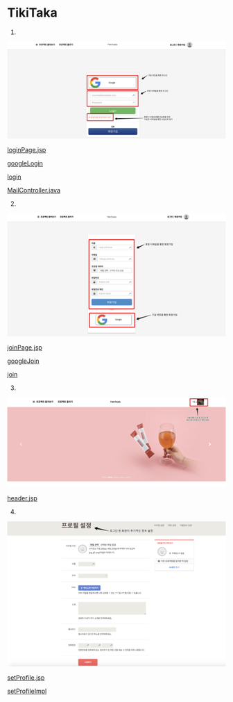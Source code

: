 # TikiTaka



1) 

<img src="https://github.com/ysjhmtb/khFinalProject/blob/master/%EB%AC%B8%EC%84%9C/captures/fn1.png?raw=true">



[loginPage.jsp](https://github.com/ysjhmtb/khFinalProject/blob/master/workspaceSet/TikiTaka/repo/cloudFunding/src/main/webapp/WEB-INF/views/member/loginPage.jsp)

[googleLogin](https://github.com/ysjhmtb/khFinalProject/blob/master/workspaceSet/TikiTaka/repo/cloudFunding/src/main/java/com/tikitaka/cloudFunding/member/controller/MemberController.java#L132)

[login](https://github.com/ysjhmtb/khFinalProject/blob/master/workspaceSet/TikiTaka/repo/cloudFunding/src/main/java/com/tikitaka/cloudFunding/member/controller/MemberController.java#L158)

[MailController.java](https://github.com/ysjhmtb/khFinalProject/blob/master/workspaceSet/TikiTaka/repo/cloudFunding/src/main/java/com/tikitaka/cloudFunding/missingPwd/controller/MailController.java)



2) 

<img src="https://github.com/ysjhmtb/khFinalProject/blob/master/%EB%AC%B8%EC%84%9C/captures/fn2.png?raw=true">

[joinPage.jsp](https://github.com/ysjhmtb/khFinalProject/blob/master/workspaceSet/TikiTaka/repo/cloudFunding/src/main/webapp/WEB-INF/views/member/joinPage.jsp)

[googleJoin](https://github.com/ysjhmtb/khFinalProject/blob/master/workspaceSet/TikiTaka/repo/cloudFunding/src/main/java/com/tikitaka/cloudFunding/member/controller/MemberController.java#L42)

[join](https://github.com/ysjhmtb/khFinalProject/blob/master/workspaceSet/TikiTaka/repo/cloudFunding/src/main/java/com/tikitaka/cloudFunding/member/controller/MemberController.java#L74)



3) 

<img src="https://github.com/ysjhmtb/khFinalProject/blob/master/%EB%AC%B8%EC%84%9C/captures/fn3.png?raw=true">

[header.jsp](https://github.com/ysjhmtb/khFinalProject/blob/master/workspaceSet/TikiTaka/repo/cloudFunding/src/main/webapp/WEB-INF/views/common/header.jsp)



4)

<img src="https://github.com/ysjhmtb/khFinalProject/blob/master/%EB%AC%B8%EC%84%9C/captures/fn4.png?raw=true">



[setProfile.jsp](https://github.com/ysjhmtb/khFinalProject/blob/master/workspaceSet/TikiTaka/repo/cloudFunding/src/main/webapp/WEB-INF/views/member/setProfile.jsp)

[setProfileImpl](https://github.com/ysjhmtb/khFinalProject/blob/master/workspaceSet/TikiTaka/repo/cloudFunding/src/main/java/com/tikitaka/cloudFunding/member/controller/MemberController.java#L199)

